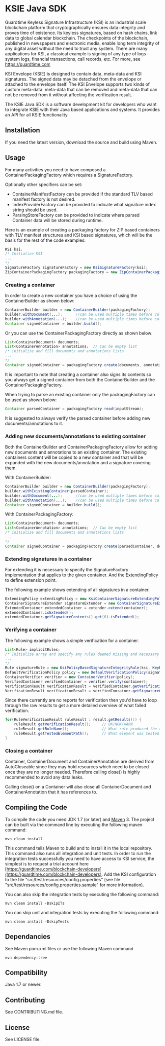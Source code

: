 # KSIE Java SDK #

Guardtime Keyless Signature Infrastructure (KSI) is an industrial scale blockchain platform that cryptographically ensures data
integrity and proves time of existence. Its keyless signatures, based on hash chains, link data to global calendar blockchain.
The checkpoints of the blockchain, published in newspapers and electronic media, enable long term integrity of any digital asset
without the need to trust any system. There are many applications for KSI, a classical example is signing of any type of
logs - system logs, financial transactions, call records, etc. For more, see https://guardtime.com

KSI Envelope (KSIE) is designed to contain data, meta-data and KSI signatures. The signed data may be detached from the envelope or
attached to the envelope itself. The KSI Envelope supports two kinds of custom meta-data: meta-data that can be removed and
meta-data that can not be removed from it without affecting the verification result.


The KSIE Java SDK is a software development kit for developers who want to integrate KSIE with their Java based applications and
systems. It provides an API for all KSIE functionality.

## Installation ##

If you need the latest version, download the source and build using Maven.

## Usage ##

For many activities you need to have composed a ContainerPackagingFactory which requires a SignatureFactory.

Optionally other specifiers can be set:
* ContainerManifestFactory can be provided if the standard TLV based manifest factory is not desired.
* IndexProviderFactory can be provided to indicate what signature index string should be used.
* ParsingStoreFactory can be provided to indicate where parsed Container data will be stored during runtime.

Here is an example of creating a packaging factory for ZIP based containers with TLV manifest structures and KSI based signatures, which will be the basis for the rest of the code examples:

```java
KSI ksi;
/* Initialize KSI
...
*/
SignatureFactory signatureFactory = new KsiSignatureFactory(ksi);
ZipContainerPackagingFactory packagingFactory = new ZipContainerPackagingFactoryBuilder().withSignatureFactory(signatureFactory).build();
```
### Creating a container ###

In order to create a new container you have a choice of using the ContainerBuilder as shown below:

```java
ContainerBuilder builder = new ContainerBuilder(packagingFactory);
builder.withDocument(...);      //can be used multiple times before calling build()
builder.withAnnotation(...);    //can be used multiple times before calling build()  or can be omitted
Container signedContainer = builder.build();
```

Or you can use the ContainerPackagingFactory directly as shown below:

```java
List<ContainerDocument> documents;
List<ContainerAnnotation> annotations;  // Can be empty list
/* initialize and fill documents and annotations lists
...
*/
Container signedContainer = packagingFactory.create(documents, annotations);
```

It is important to note that creating a container also signs its contents so you always get a signed container from both the ContainerBuilder and the ContainerPackagingFactory.

When trying to parse an existing container only the packagingFactory can be used as shown below:

```java
Container parsedContainer = packagingFactory.read(inputStream);
```

It is suggested to always verify the parsed container before adding new documents/annotations to it.

### Adding new documents/annotations to existing container ###

Both the ContainerBuilder and ContainerPackagingFactory allow for adding new documents and annotations to an existing container.
The existing containers content will be copied to a new container and that will be expanded with the new documents/annotation and a signature covering them.

With ContainerBuilder:

```java
ContainerBuilder builder = new ContainerBuilder(packagingFactory);
builder.withExistingContainer(parsedContainer);
builder.withDocument(...);      //can be used multiple times before calling build()
builder.withAnnotation(...);    //can be used multiple times before calling build()  or can be omitted
Container signedContainer = builder.build();
```

With ContainerPackagingFactory:

```java
List<ContainerDocument> documents;
List<ContainerAnnotation> annotations;  // Can be empty list
/* initialize and fill documents and annotations lists
...
*/
Container signedContainer = packagingFactory.create(parsedContainer, documents, annotations);
```

### Extending signatures in a container ###

For extending it is necessary to specify the SignatureFactory implementation that applies to the given container.
And the ExtendingPolicy to define extension point.

The following example shows extending of all signatures in a container.

```java
ExtendingPolicy extendingPolicy = new KsiContainerSignatureExtendingPolicy(ksi)
ContainerSignatureExtender signatureExtender = new ContainerSignatureExtender(signatureFactory, extendingPolicy)
ExtendedContainer extendedContainer = extender.extend(container);
extendedContainer.isExtended();
extendedContainer.getSignatureContents().get(0).isExtended();

```

### Verifying a container ###

The following example shows a simple verification for a container.

```java
List<Rule> implicitRules;
/* Initialize array and specify any rules deemed missing and necessary from the DefaultVerificationPolicy
...
*/
Rule signatureRule = new KsiPolicyBasedSignatureIntegrityRule(ksi, KeyBasedVerificationPolicy());
DefaultVerificationPolicy policy = new DefaultVerificationPolicy(signatureRule, new MimeTypeIntegrityRule(packagingFactory), implicitRules);
ContainerVerifier verifier = new ContainerVerifier(policy);
VerifiedContaienr verifiedContainer = verifier.verify(container);
VerificationResult verificationResult = verifiedContainer.getVerificationResult(); // OK/NOK/WARN
VerificationResult verificationResult = verifiedContainer.getSignatureContents().get(0).getVerificationResult(); // OK/NOK/WARN
```

Since there currently are no reports for verification then you'd have to loop through the raw results to get a more detailed overview of what failed verification.

```java
for(RuleVerificationResult ruleResult : result.getResults()) {
    ruleResult.getVerificationResult();     // OK/NOK/WARN
    ruleResult.getRuleName();               // What rule produced the result
    ruleResult.getTestedElementPath();      // What element was tested for the result.
}
```

### Closing a container ###

Container, ContainerDocument and ContainerAnnotation are derived from AutoCloseable since they may hold resources which need to be closed once they are no longer needed.
Therefore calling close() is highly recommended to avoid any data leaks.

Calling close() on a Container will also close all ContainerDocument and ContainerAnnotation that it has references to.

## Compiling the Code ##

To compile the code you need JDK 1.7 (or later) and [Maven](https://maven.apache.org/) 3.
The project can be built via the command line by executing the following maven command:
```
mvn clean install
```
This command tells Maven to build and to install it in the local repository. This command also runs all
integration and unit tests. In order to run the integration tests successfully you need to have access to KSI
service, the simplest is to request a trial account here [https://guardtime.com/blockchain-developers](https://guardtime.com/blockchain-developers).
Add the KSI configuration to the file "src/test/resources/config.properties" (see file "src/test/resources/config.properties.sample"
for more information).

You can also skip the integration tests by executing the following command:
```
mvn clean install -DskipITs
```

You can skip unit and integration tests by executing the following command:
```
mvn clean install -DskipTests
```

## Dependancies ##

See Maven pom.xml files or use the following Maven command
```
mvn dependency:tree
```

## Compatibility ##

Java 1.7 or newer.

## Contributing ##

See CONTRIBUTING.md file.

## License ##

See LICENSE file.